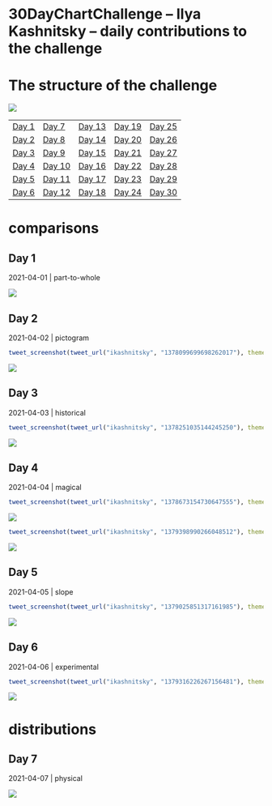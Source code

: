 30DayChartChallenge – Ilya Kashnitsky – daily contributions to the
challenge
================

# The structure of the challenge

![](https://github.com/dominicroye/rstats-chart-challenge-2021/raw/main/figs/topics_ol.png)

|                 |                   |                   |                   |                   |
|-----------------|-------------------|-------------------|-------------------|-------------------|
| [Day 1](#day-1) | [Day 7](#day-7)   | [Day 13](#day-13) | [Day 19](#day-19) | [Day 25](#day-25) |
| [Day 2](#day-2) | [Day 8](#day-8)   | [Day 14](#day-14) | [Day 20](#day-20) | [Day 26](#day-26) |
| [Day 3](#day-3) | [Day 9](#day-9)   | [Day 15](#day-15) | [Day 21](#day-21) | [Day 27](#day-27) |
| [Day 4](#day-4) | [Day 10](#day-10) | [Day 16](#day-16) | [Day 22](#day-22) | [Day 28](#day-28) |
| [Day 5](#day-5) | [Day 11](#day-11) | [Day 17](#day-17) | [Day 23](#day-23) | [Day 29](#day-29) |
| [Day 6](#day-6) | [Day 12](#day-12) | [Day 18](#day-18) | [Day 24](#day-24) | [Day 30](#day-30) |

# comparisons

## Day 1

2021-04-01 \| part-to-whole

![](README_files/figure-gfm/unnamed-chunk-1-1.png)<!-- -->

## Day 2

2021-04-02 \| pictogram

``` r
tweet_screenshot(tweet_url("ikashnitsky", "1378099699698262017"), theme = "dark")
```

![](README_files/figure-gfm/unnamed-chunk-2-1.png)<!-- -->

## Day 3

2021-04-03 \| historical

``` r
tweet_screenshot(tweet_url("ikashnitsky", "1378251035144245250"), theme = "dark")
```

![](README_files/figure-gfm/unnamed-chunk-3-1.png)<!-- -->

## Day 4

2021-04-04 \| magical

``` r
tweet_screenshot(tweet_url("ikashnitsky", "1378673154730647555"), theme = "dark")
```

![](README_files/figure-gfm/unnamed-chunk-4-1.png)<!-- -->

``` r
tweet_screenshot(tweet_url("ikashnitsky", "1379398990266048512"), theme = "dark")
```

![](README_files/figure-gfm/unnamed-chunk-5-1.png)<!-- -->

## Day 5

2021-04-05 \| slope

``` r
tweet_screenshot(tweet_url("ikashnitsky", "1379025851317161985"), theme = "dark")
```

![](README_files/figure-gfm/unnamed-chunk-6-1.png)<!-- -->

## Day 6

2021-04-06 \| experimental

``` r
tweet_screenshot(tweet_url("ikashnitsky", "1379316226267156481"), theme = "dark")
```

![](README_files/figure-gfm/unnamed-chunk-7-1.png)<!-- -->

# distributions

## Day 7

2021-04-07 \| physical

![](README_files/figure-gfm/unnamed-chunk-8-1.png)<!-- -->
